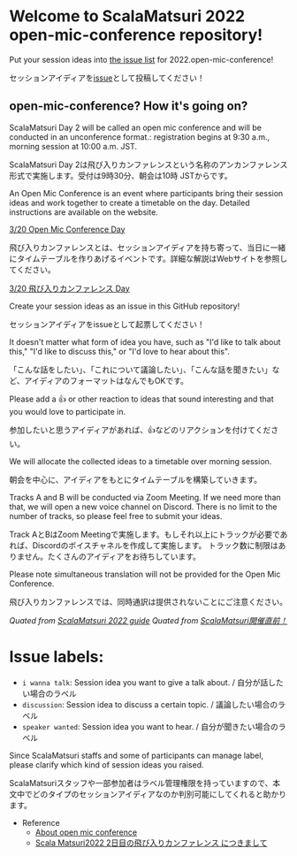 # Welcome to ScalaMatsuri 2022 open-mic-conference repository!

Put your session ideas into [the issue list](https://github.com/scalamatsuri/2022.open-mic-conference/issues) for 2022.open-mic-conference!

セッションアイディアを[issue](https://github.com/scalamatsuri/2022.open-mic-conference/issues)として投稿してください！

## open-mic-conference? How it's going on?

ScalaMatsuri Day 2 will be called an open mic conference and will be conducted in an unconference format.: registration begins at 9:30 a.m., morning session at 10:00 a.m. JST.

ScalaMatsuri Day 2は飛び入りカンファレンスという名称のアンカンファレンス形式で実施します。受付は9時30分、朝会は10時 JSTからです。

An Open Mic Conference is an event where participants bring their session ideas and work together to create a timetable on the day. Detailed instructions are available on the website.

[ 3/20 Open Mic Conference Day](https://scalamatsuri.org/en/program#day2)

飛び入りカンファレンスとは、セッションアイディアを持ち寄って、当日に一緒にタイムテーブルを作りあげるイベントです。詳細な解説はWebサイトを参照してください。

[ 3/20 飛び入りカンファレンス Day](https://scalamatsuri.org/ja/program#day2)

Create your session ideas as an issue in this GitHub repository!

セッションアイディアをissueとして起票してください！

It doesn't matter what form of idea you have, such as "I'd like to talk about this," "I'd like to discuss this," or "I'd love to hear about this".

「こんな話をしたい」、「これについて議論したい」、「こんな話を聞きたい」など、アイディアのフォーマットはなんでもOKです。

Please add a 👍 or other reaction to ideas that sound interesting and that you would love to participate in.

参加したいと思うアイディアがあれば、👍などのリアクションを付けてください。

We will allocate the collected ideas to a timetable over morning session.

朝会を中心に、アイディアをもとにタイムテーブルを構築していきます。

Tracks A and B will be conducted via Zoom Meeting. If we need more than that, we will open a new voice channel on Discord.
There is no limit to the number of tracks, so please feel free to submit your ideas.

Track AとBはZoom Meetingで実施します。もしそれ以上にトラックが必要であれば、Discordのボイスチャネルを作成して実施します。
トラック数に制限はありません。たくさんのアイディアをお待ちしています。

Please note simultaneous translation will not be provided for the Open Mic Conference.

飛び入りカンファレンスでは、同時通訳は提供されないことにご注意ください。

*Quated from [ScalaMatsuri 2022 guide](https://blog-en.scalamatsuri.org/entry/2022/03/17/132532)*
*Quated from [ScalaMatsuri開催直前！](https://blog.scalamatsuri.org/entry/2022/03/16/155703)*

# Issue labels:
- `i wanna talk`: Session idea you want to give a talk about. / 自分が話したい場合のラベル
- `discussion`: Session idea to discuss a certain topic. / 議論したい場合のラベル
- `speaker wanted`: Session idea you want to hear. / 自分が聞きたい場合のラベル

Since ScalaMatsuri staffs and some of participants can manage label, please clarify which kind of session ideas you raised.

ScalaMatsuriスタッフや一部参加者はラベル管理権限を持っていますので、本文中でどのタイプのセッションアイディアなのか判別可能にしてくれると助かります。

- Reference
    - [About open mic conference](https://blog-en.scalamatsuri.org/entry/2022/03/08/122059)
    - [Scala Matsuri2022 2日目の飛び入りカンファレンス につきまして](https://blog.scalamatsuri.org/entry/2022/03/05/205452)
